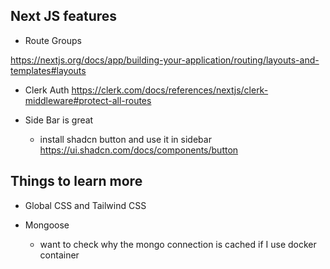 ## Next JS features

- Route Groups

https://nextjs.org/docs/app/building-your-application/routing/layouts-and-templates#layouts

- Clerk Auth
  https://clerk.com/docs/references/nextjs/clerk-middleware#protect-all-routes

- Side Bar is great
  - install shadcn button and use it in sidebar
    https://ui.shadcn.com/docs/components/button

## Things to learn more

- Global CSS and Tailwind CSS

- Mongoose
  - want to check why the mongo connection is cached if I use docker container
